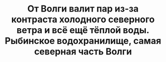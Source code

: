 ---
title: 'От Волги валит пар из-за контраста холодного северного ветра и всё ещё тёплой воды. Рыбинское водохранилище, самая северная часть Волги'
location: ''

tags: [all]
category: paddling-2700km-along-the-volga-2010
---